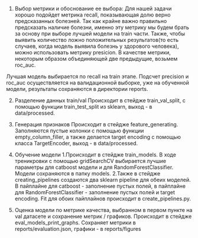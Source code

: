 1)  Выбор метрики и обоснование ее выбора: 
 Для нашей задачи хорошо подойдет метрика recall, показывающая долю верно предсказанных болезней. Так как крайне важно правильно предсказать наличие болезни, именно эту метрику мы будем брать за основу при выборе лучшей модели на train части. Также, чтобы выявить количество ложно положительных результатов(то есть случаев, когда модель выявила болезнь у здорового человека), можно использовать метрику presicion. В качестве метрики, некоторым образом объединяющей две предыдущие, возьмем roc_auc. 

Лучшая модель выбирается по recall на train этапе.
Подсчет precision и roc_auc осуществляется на валидационной выборке, уже на обученной модели, результаты сохраняются в директории reports.

2)  Разделение данных train/val
Происходит в стейдже train_val_split, с помощью функции train_test_split из sklearn, выход - в data/processed.

3)  Генерация признаков
Происходит в стейдже feature_generating. Заполняются пустые колонки с помощью функции empty_column_filler, а также делается target encoding с помощью класса TargetEncoder, выход - в data/processed.
 
4)  Обучение модели
  1.Происходит в стейдже train_models. В ходе треникровки с помощью gridSearchCV выбирается лучшие параметры для catboost модели и для RandomForestClassifier. Модели     сохраняются в папку models.
  2.Также в стейдже creating_pipelines создаются два sklearn pipeline для обеих моделей. В пайплайне для catboost - заполнение пустых полей, в пайплайне для RandomForestClassifier - заполнение пустых полей и target encoding. Fit для обоих пайплайнов происходит в create_pipelines.py.
  
5)  Оценка модели по метрике качества, выбранном в первом пункте на val датасете и сохранение метрик / графиков.
  Происходит в стейдже eval_models_print_graphs. Сохраняет метрики в reports/evaluation.json, графики - в reports/figures
